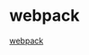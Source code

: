 <!--
 * @Author: tangdaoyong
 * @Date: 2020-11-30 15:09:02
 * @LastEditors: tangdaoyong
 * @LastEditTime: 2020-11-30 15:10:25
 * @Description: file content
-->
# webpack

[webpack](https://www.webpackjs.com/)